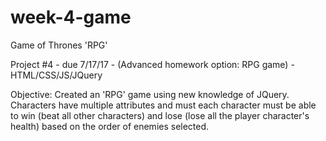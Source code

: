 # week-4-game
Game of Thrones 'RPG'

Project #4 - due 7/17/17 - (Advanced homework option: RPG game) - HTML/CSS/JS/JQuery 

Objective: Created an 'RPG' game using new knowledge of JQuery.  Characters have multiple attributes and must each character must be able to win (beat all other characters) and lose (lose all the player character's health) based on the order of enemies selected.
